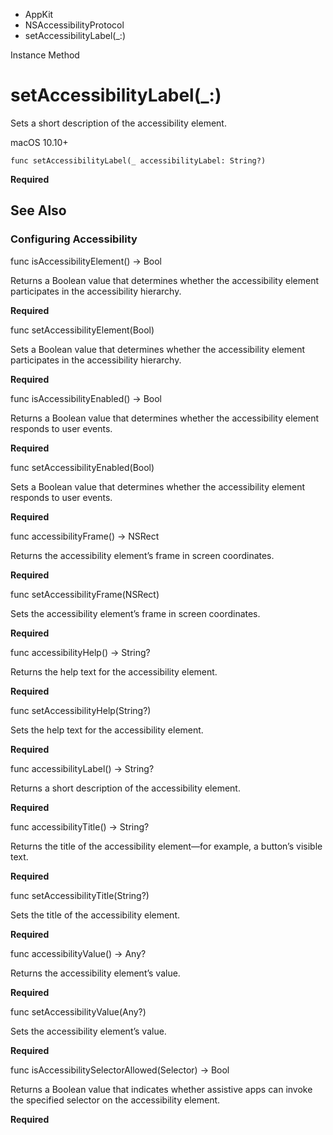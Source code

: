 

- AppKit
- NSAccessibilityProtocol
-  setAccessibilityLabel(\_:) 

Instance Method

# setAccessibilityLabel(\_:)

Sets a short description of the accessibility element.

macOS 10.10+

``` source
func setAccessibilityLabel(_ accessibilityLabel: String?)
```

**Required**

## See Also

### Configuring Accessibility

func isAccessibilityElement() -> Bool

Returns a Boolean value that determines whether the accessibility element participates in the accessibility hierarchy.

**Required**

func setAccessibilityElement(Bool)

Sets a Boolean value that determines whether the accessibility element participates in the accessibility hierarchy.

**Required**

func isAccessibilityEnabled() -> Bool

Returns a Boolean value that determines whether the accessibility element responds to user events.

**Required**

func setAccessibilityEnabled(Bool)

Sets a Boolean value that determines whether the accessibility element responds to user events.

**Required**

func accessibilityFrame() -> NSRect

Returns the accessibility element’s frame in screen coordinates.

**Required**

func setAccessibilityFrame(NSRect)

Sets the accessibility element’s frame in screen coordinates.

**Required**

func accessibilityHelp() -> String?

Returns the help text for the accessibility element.

**Required**

func setAccessibilityHelp(String?)

Sets the help text for the accessibility element.

**Required**

func accessibilityLabel() -> String?

Returns a short description of the accessibility element.

**Required**

func accessibilityTitle() -> String?

Returns the title of the accessibility element—for example, a button’s visible text.

**Required**

func setAccessibilityTitle(String?)

Sets the title of the accessibility element.

**Required**

func accessibilityValue() -> Any?

Returns the accessibility element’s value.

**Required**

func setAccessibilityValue(Any?)

Sets the accessibility element’s value.

**Required**

func isAccessibilitySelectorAllowed(Selector) -> Bool

Returns a Boolean value that indicates whether assistive apps can invoke the specified selector on the accessibility element.

**Required**

